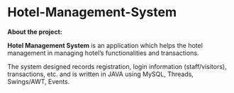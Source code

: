 # Hotel-Management-System

<p><b>About the project:</b></p>

<p><b> Hotel Management System</b> is an application which helps the hotel management in managing hotel’s functionalities and transactions.</p>
  
<p>The system designed records registration, login information (staff/visitors), transactions, etc. and is written in JAVA using MySQL, Threads, Swings/AWT, Events. </p>
